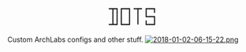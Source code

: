 <pre align="center">
╺┳┓┏━┓╺┳╸┏━┓
 ┃┃┃ ┃ ┃ ┗━┓
╺┻┛┗━┛ ╹ ┗━┛</pre>
Custom ArchLabs configs and other stuff.
[![2018-01-02-06-15-22.png](https://cdn.scrot.moe/images/2018/01/02/2018-01-02-06-15-22.png)](https://scrot.moe/image/6AhSn)
